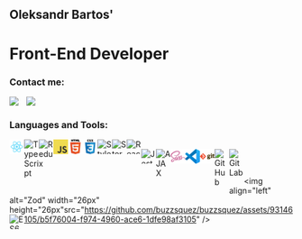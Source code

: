 ## Oleksandr Bartos'

# Front-End Developer

### Contact me:

[<img align="left"  width="30px" src="https://user-images.githubusercontent.com/93146105/166655312-040be534-99a3-4c68-a3c0-51120ee1c9a8.png" />][mail][<img align="left"  width="30px" src="https://user-images.githubusercontent.com/93146105/166655019-e66488ca-75fb-4e01-b101-6600df266b13.png" />][telegram]

<br />

### Languages and Tools:

<img align="left" alt="React" width="26px" src="https://raw.githubusercontent.com/github/explore/80688e429a7d4ef2fca1e82350fe8e3517d3494d/topics/react/react.png" />
<img align="left" alt="TypeScript" width="26px" src="https://user-images.githubusercontent.com/93146105/166652865-25694edd-1671-4e89-995b-39fddfdc5186.png" />
<img align="left" alt="Redux" width="26px" src="https://user-images.githubusercontent.com/93146105/196131814-f0762548-9181-45cb-b325-52c1e8c48285.png" />
<img align="left" alt="JavaScript" width="26px" src="https://raw.githubusercontent.com/github/explore/80688e429a7d4ef2fca1e82350fe8e3517d3494d/topics/javascript/javascript.png" />
<img align="left" alt="HTML5" width="26px" src="https://raw.githubusercontent.com/github/explore/80688e429a7d4ef2fca1e82350fe8e3517d3494d/topics/html/html.png" />
<img align="left" alt="CSS3" width="26px" src="https://raw.githubusercontent.com/github/explore/80688e429a7d4ef2fca1e82350fe8e3517d3494d/topics/css/css.png" />
<img align="left" alt="Styled components" width="26px" height="26px"src="https://user-images.githubusercontent.com/93146105/234473891-0520d21b-d041-4afb-93d7-d9713cd715a9.svg" />
<img align="left" alt="Storybook" width="26px" height="26px"src="https://user-images.githubusercontent.com/93146105/234474149-ec1e77ab-dc45-48d9-8e77-39217a796e8c.svg" />
<img align="left" alt="React-hook-form" width="26px" height="26px"src="https://github.com/buzzsquez/buzzsquez/assets/93146105/e148d4dc-5f6c-43db-9eda-66b2960ea786" />
<br />
<img align="left" alt="Jest" width="26px" height="26px"src="https://user-images.githubusercontent.com/93146105/234474607-cd623f7e-b29c-4c77-8898-e69f7f44cdd4.png" />
<img align="left" alt="AJAX" width="26px" src="https://user-images.githubusercontent.com/93146105/166657118-08cf1d74-7510-47c1-8e35-b53bbb9eba7f.png" />
<img align="left" alt="Sass" width="26px" src="https://raw.githubusercontent.com/github/explore/80688e429a7d4ef2fca1e82350fe8e3517d3494d/topics/sass/sass.png" />
<img align="left" alt="Visual Studio Code" width="26px" src="https://raw.githubusercontent.com/github/explore/80688e429a7d4ef2fca1e82350fe8e3517d3494d/topics/visual-studio-code/visual-studio-code.png" />
<img align="left" alt="Git" width="26px" src="https://raw.githubusercontent.com/github/explore/80688e429a7d4ef2fca1e82350fe8e3517d3494d/topics/git/git.png" />
<img align="left" alt="GitHub" width="26px" src="https://user-images.githubusercontent.com/93146105/166658216-a6188b67-549d-44af-81c6-17f8e44966c3.svg" />
<img align="left" alt="GitLab" width="26px" src="https://user-images.githubusercontent.com/93146105/234473378-25c3944a-70dc-45fe-86bc-ee6fe8e073a8.svg" />

<br />
<br />

<img align="left" alt="Zod" width="26px" height="26px"src="https://github.com/buzzsquez/buzzsquez/assets/93146105/b5f76004-f974-4960-ace6-1dfe98af3105" />
<img align="left" alt="ES6" width="26px" height="26px" src="https://user-images.githubusercontent.com/93146105/166651766-9ad40c8d-17c6-4096-815c-cecd15ea1e5b.png" />

[mail]: mailto:buzzsquez@gmail.com
[telegram]:https://t.me/Buzzsquez

<!---
buzzsquez/buzzsquez is a ✨ special ✨ repository because its `README.md` (this file) appears on your GitHub profile.
You can click the Preview link to take a look at your changes.
--->
